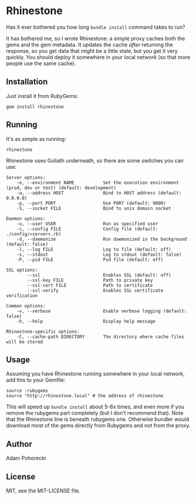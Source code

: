 # Rhinestone

Has it ever bothered you how long `bundle install` command takes to run?

It has bothered me, so I wrote Rhinestone: a simple proxy caches both the gems and the gem metadata.
It updates the cache *after* returning the response, so you get data that might be a little stale, but you get it very quickly.
You should deploy it somewhere in your local network (so that more people use the same cache).

## Installation

Just install it from RubyGems:

    gem install rhinestone

## Running

It's as simple as running:

    rhinestone

Rhinestone uses Goliath underneath, so there are some switches you can use:

    Server options:
        -e, --environment NAME           Set the execution environment (prod, dev or test) (default: development)
        -a, --address HOST               Bind to HOST address (default: 0.0.0.0)
        -p, --port PORT                  Use PORT (default: 9000)
        -S, --socket FILE                Bind to unix domain socket

    Daemon options:
        -u, --user USER                  Run as specified user
        -c, --config FILE                Config file (default: ./config/<server>.rb)
        -d, --daemonize                  Run daemonized in the background (default: false)
        -l, --log FILE                   Log to file (default: off)
        -s, --stdout                     Log to stdout (default: false)
        -P, --pid FILE                   Pid file (default: off)

    SSL options:
            --ssl                        Enables SSL (default: off)
            --ssl-key FILE               Path to private key
            --ssl-cert FILE              Path to certificate
            --ssl-verify                 Enables SSL certificate verification

    Common options:
        -v, --verbose                    Enable verbose logging (default: false)
        -h, --help                       Display help message

    Rhinestone-specific options:
        -C, --cache-path DIRECTORY       The directory where cache files will be stored


## Usage

Assuming you have Rhinestone running somewhere in your local network, add this to your Gemfile:

    source :rubygems
    source "http://rhinestone.local" # the address of rhinestone

This will speed up `bundle install` about 5-6x times, and even more if you remove the rubygems part completely (but I don't recommend that).
Note that the Rhinestone line is beneath rubygems one.
Otherwise bundler would download most of the gems directly from Rubygems and not from the proxy.

## Author

Adam Pohorecki

## License

MIT, see the MIT-LICENSE file.
